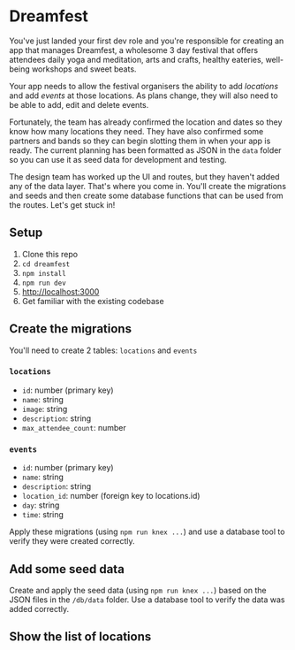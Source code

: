 # Dreamfest

You've just landed your first dev role and you're responsible for creating an app that manages Dreamfest, a wholesome 3 day festival that offers attendees daily yoga and meditation, arts and crafts, healthy eateries, well-being workshops and sweet beats.

Your app needs to allow the festival organisers the ability to add _locations_ and add _events_ at those locations. As plans change, they will also need to be able to add, edit and delete events.

Fortunately, the team has already confirmed the location and dates so they know how many locations they need. They have also confirmed some partners and bands so they can begin slotting them in when your app is ready. The current planning has been formatted as JSON in the `data` folder so you can use it as seed data for development and testing.

The design team has worked up the UI and routes, but they haven't added any of the data layer. That's where you come in. You'll create the migrations and seeds and then create some database functions that can be used from the routes. Let's get stuck in!

## Setup

1. Clone this repo
1. `cd dreamfest`
1. `npm install`
1. `npm run dev`
1. [http://localhost:3000](http://localhost:3000)
1. Get familiar with the existing codebase

## Create the migrations

You'll need to create 2 tables: `locations` and `events`

### `locations`

* `id`: number (primary key)
* `name`: string
* `image`: string
* `description`: string
* `max_attendee_count`: number

### `events`

* `id`: number (primary key)
* `name`: string
* `description`: string
* `location_id`: number (foreign key to locations.id)
* `day`: string
* `time`: string

Apply these migrations (using `npm run knex ...`) and use a database tool to verify they were created correctly.

## Add some seed data

Create and apply the seed data (using `npm run knex ...`) based on the JSON files in the `/db/data` folder. Use a database tool to verify the data was added correctly.

## Show the list of locations


